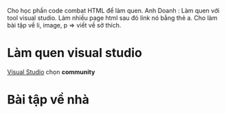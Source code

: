 Cho học phần code combat HTML để làm quen.
Anh Doanh :
Làm quen với tool visual studio.
Làm nhiều page html sau đó link nó bằng thẻ a.
Cho làm bài tập về li, image, p => viết về sở thích.
# Làm quen visual studio
[Visual Studio](https://visualstudio.microsoft.com/downloads/) chọn **community**
# Bài tập về nhà

